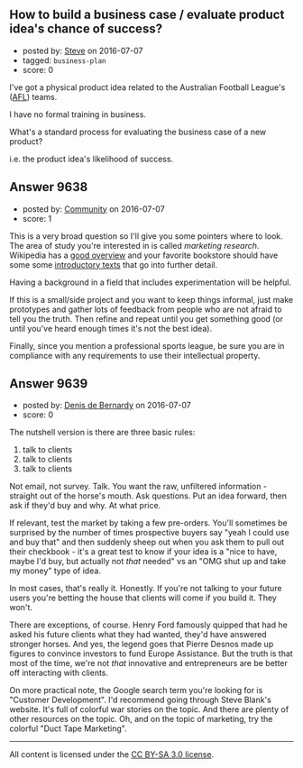## How to build a business case / evaluate product idea's chance of success?

- posted by: [Steve](https://stackexchange.com/users/338814/steve) on 2016-07-07
- tagged: `business-plan`
- score: 0

<p>I've got a physical product idea related to the Australian Football League's (<a href="http://www.afl.com.au" rel="nofollow">AFL</a>) teams.</p>

<p>I have no formal training in business.</p>

<p>What's a standard process for evaluating the business case of a new product? </p>

<p>i.e. the product idea's likelihood of success.</p>



## Answer 9638

- posted by: [Community](https://stackexchange.com/users/-1/community) on 2016-07-07
- score: 1

<p>This is a very broad question so I'll give you some pointers where to look. The area of study you're interested in is called <em>marketing research</em>. Wikipedia has a <a href="https://en.wikipedia.org/wiki/Marketing_research" rel="nofollow">good overview</a> and your favorite bookstore should have some some <a href="https://www.amazon.com/s/ref=nb_sb_noss_1?field-keywords=marketing%20research" rel="nofollow">introductory texts</a> that go into further detail.</p>

<p>Having a background in a field that includes experimentation will be helpful.</p>

<p>If this is a small/side project and you want to keep things informal, just make prototypes and gather lots of feedback from people who are not afraid to tell you the truth. Then refine and repeat until you get something good (or until you've heard enough times it's not the best idea).</p>

<p>Finally, since you mention a professional sports league, be sure you are in compliance with any requirements to use their intellectual property.</p>



## Answer 9639

- posted by: [Denis de Bernardy](https://stackexchange.com/users/182468/denis-de-bernardy) on 2016-07-07
- score: 0

<p>The nutshell version is there are three basic rules:</p>

<ol>
<li>talk to clients</li>
<li>talk to clients</li>
<li>talk to clients</li>
</ol>

<p>Not email, not survey. Talk. You want the raw, unfiltered information - straight out of the horse's mouth. Ask questions. Put an idea forward, then ask if they'd buy and why. At what price.</p>

<p>If relevant, test the market by taking a few pre-orders. You'll sometimes be surprised by the number of times prospective buyers say "yeah I could use and buy that" and then suddenly sheep out when you ask them to pull out their checkbook - it's a great test to know if your idea is a "nice to have, maybe I'd buy, but actually not <em>that</em> needed" vs an "OMG shut up and take my money" type of idea.</p>

<p>In most cases, that's really it. Honestly. If you're not talking to your future users you're betting the house that clients will come if you build it. They won't.</p>

<p>There are exceptions, of course. Henry Ford famously quipped that had he asked his future clients what they had wanted, they'd have answered stronger horses. And yes, the legend goes that Pierre Desnos made up figures to convince investors to fund Europe Assistance. But the truth is that most of the time, we're not <em>that</em> innovative and entrepreneurs are be better off interacting with clients.</p>

<p>On more practical note, the Google search term you're looking for is "Customer Development". I'd recommend going through Steve Blank's website. It's full of colorful war stories on the topic. And there are plenty of other resources on the topic. Oh, and on the topic of marketing, try the colorful "Duct Tape Marketing".</p>




---

All content is licensed under the [CC BY-SA 3.0 license](https://creativecommons.org/licenses/by-sa/3.0/).
